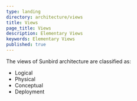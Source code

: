 ```yaml
---
type: landing
directory: architecture/views
title: Views
page_title: Views
description: Elementary Views
keywords: Elementary Views
published: true
---
```



The views of Sunbird architecture are classified as: 

- Logical
- Physical
- Conceptual
- Deployment

